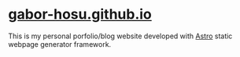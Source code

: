 # [gabor-hosu.github.io](https://gabor-hosu.github.io/)

This is my personal porfolio/blog website developed with [Astro](https://astro.build/) static webpage generator framework.